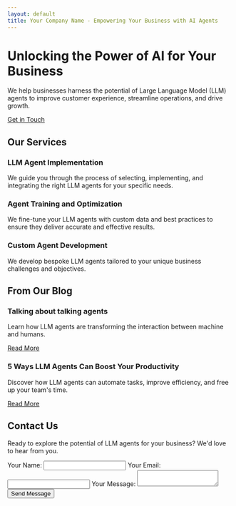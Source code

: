 ```yaml
---
layout: default
title: Your Company Name - Empowering Your Business with AI Agents
---
```


<div class="hero">
  <div class="hero-inner">
    <h1>Unlocking the Power of AI for Your Business</h1>
    <p>We help businesses harness the potential of Large Language Model (LLM) agents to improve customer experience, streamline operations, and drive growth.</p>
    <a href="#contact" class="button">Get in Touch</a>
  </div>
</div>

<section class="services">
  <h2>Our Services</h2>
  <div class="service-grid">
    <div class="service">
      <h3>LLM Agent Implementation</h3>
      <p>We guide you through the process of selecting, implementing, and integrating the right LLM agents for your specific needs.</p>
    </div>
    <div class="service">
      <h3>Agent Training and Optimization</h3>
      <p>We fine-tune your LLM agents with custom data and best practices to ensure they deliver accurate and effective results.</p>
    </div>
    <div class="service">
      <h3>Custom Agent Development</h3>
      <p>We develop bespoke LLM agents tailored to your unique business challenges and objectives.</p>
    </div>
  </div>
</section>

<section class="blog">
  <h2>From Our Blog</h2>
  <div class="blog-grid">
    <div class="blog-post">
      <h3>Talking about talking agents</h3>
      <p>Learn how LLM agents are transforming the interaction between machine and humans.</p>
      <a href="#" class="read-more">Read More</a>
    </div>
    <div class="blog-post">
      <h3>5 Ways LLM Agents Can Boost Your Productivity</h3>
      <p>Discover how LLM agents can automate tasks, improve efficiency, and free up your team's time.</p>
      <a href="#" class="read-more">Read More</a>
    </div>
  </div>
</section>

<section class="contact" id="contact">
  <h2>Contact Us</h2>
  <p>Ready to explore the potential of LLM agents for your business? We'd love to hear from you.</p>
  <form action="https://formspree.io/your@email.com" method="POST">
    <label for="name">Your Name:</label>
    <input type="text" id="name" name="name" required>
    <label for="email">Your Email:</label>
    <input type="email" id="email" name="email" required>
    <label for="message">Your Message:</label>
    <textarea id="message" name="message" required></textarea>
    <button type="submit">Send Message</button>
  </form>
</section>
